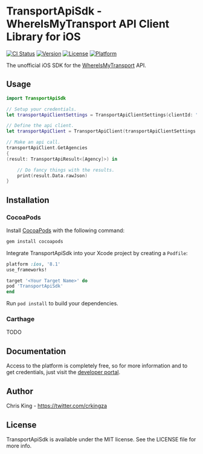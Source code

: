 # TransportApiSdk - WhereIsMyTransport API Client Library for iOS

[![CI Status](http://img.shields.io/travis/Bilo/TransportApiSdk.svg?style=flat)](https://travis-ci.org/chrisk1ng/TransportApiSdk.iOS)
[![Version](https://img.shields.io/cocoapods/v/TransportApiSdk.svg?style=flat)](http://cocoapods.org/pods/TransportApiSdk)
[![License](https://img.shields.io/cocoapods/l/TransportApiSdk.svg?style=flat)](http://cocoapods.org/pods/TransportApiSdk)
[![Platform](https://img.shields.io/cocoapods/p/TransportApiSdk.svg?style=flat)](http://cocoapods.org/pods/TransportApiSdk)

The unofficial iOS SDK for the [WhereIsMyTransport](https://www.whereismytransport.com) API. 

## Usage

```swift
import TransportApiSdk

// Setup your credentials.
let transportApiClientSettings = TransportApiClientSettings(clientId: "YOUR_CLIENT_ID", clientSecret: "YOUR_CLIENT_SECRET")

// Define the api client.
let transportApiClient = TransportApiClient(transportApiClientSettings: transportApiClientSettings)

// Make an api call.
transportApiClient.GetAgencies
{
(result: TransportApiResult<[Agency]>) in

    // Do fancy things with the results.
    print(result.Data.rawJson)
}
```

## Installation
### CocoaPods
Install [CocoaPods](http://cocoapods.org) with the following command:

```bash
gem install cocoapods
```

Integrate TransportApiSdk into your Xcode project by creating a `Podfile`:

```ruby
platform :ios, '8.1'
use_frameworks!

target '<Your Target Name>' do
pod 'TransportApiSdk'
end
```

Run `pod install` to build your dependencies.

### Carthage
TODO

## Documentation

Access to the platform is completely free, so for more information and to get credentials, just visit the [developer portal](https://developer.whereismytransport.com).

## Author

Chris King - https://twitter.com/crkingza

## License

TransportApiSdk is available under the MIT license. See the LICENSE file for more info.
